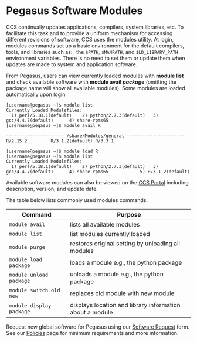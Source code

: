 # Pegasus Software Modules

CCS continually updates applications, compilers, system libraries, etc.
To facilitate this task and to provide a uniform mechanism for accessing
different revisions of software, CCS uses the modules utility. At login,
modules commands set up a basic environment for the default compilers,
tools, and libraries such as:  the `$PATH`, `$MANPATH`, and
`$LD_LIBRARY_PATH` environment variables. There is no need to set them
or update them when updates are made to system and application software.

From Pegasus, users can view currently loaded modules with **module
list** and check available software with **module avail *package***
(omitting the package name will show all available modules). Some
modules are loaded automatically upon login:

    [username@pegasus ~]$ module list
    Currently Loaded Modulefiles:
      1) perl/5.18.1(default)    2) python/2.7.3(default)   3) gcc/4.4.7(default)      4) share-rpms65
    [username@pegasus ~]$ module avail R
    
    ---------------------- /share/Modules/general ----------------------
    R/2.15.2         R/3.1.2(default) R/3.3.1
    
    [username@pegasus ~]$ module load R
    [username@pegasus ~]$ module list
    Currently Loaded Modulefiles:
      1) perl/5.18.1(default)    2) python/2.7.3(default)   3) gcc/4.4.7(default)      4) share-rpms65            5) R/3.1.2(default)

Available software modules can also be viewed on the [CCS
Portal](https://portal.ccs.miami.edu) including description, version,
and update date.

The table below lists commonly used modules commands.

| Command                  | Purpose                                                  |
| ------------------------ | -------------------------------------------------------- |
| `module avail`           | lists all available modules                              |
| `module list`            | list modules currently loaded                            |
| `module purge`           | restores original setting by unloading all modules       |
| `module load package`    | loads a module e.g., the python package                  |
| `module unload package`  | unloads a module e.g., the python package                |
| `module switch old new`  | replaces old module with new module                      |
| `module display package` | displays location and library information about a module |

Request new global software for Pegasus using our [Software
Request](https://portal.ccs.miami.edu/resources/soft/new) form. See our
[Policies](https://ccs.miami.edu/ac/policies) page for minimum
requirements and more information.
